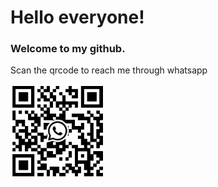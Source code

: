 <style>
td, th {
   border: none!important;
}

img[src$='#floatright']
{
    float:right;
}
</style>
# Hello everyone! 

### Welcome to my github.  



Scan the qrcode to reach me through whatsapp

<img src="./meuqr.jpeg#floatright" style="width: 150px" />

<div class="qrcode">
    
</div>
